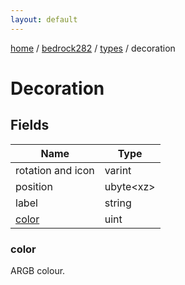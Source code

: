 ```yaml
---
layout: default
---
```


[home](/)  /  [bedrock282](/protocol/bedrock282)  /  [types](/protocol/bedrock282/types)  /  decoration

# Decoration

## Fields

Name | Type
---|---
rotation and icon | varint
position | ubyte&lt;xz&gt;
label | string
[color](#color) | uint

### color

ARGB colour.
